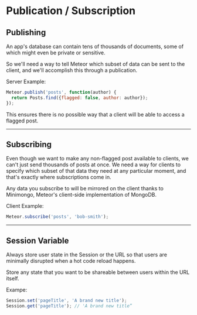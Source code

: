 # Publication / Subscription

## Publishing

An app's database can contain tens of thousands of documents, some of which might even be private or sensitive.

So we'll need a way to tell Meteor which subset of data can be sent to the client, and we'll accomplish this through a publication.

Server Example:

```js
Meteor.publish('posts', function(author) {
  return Posts.find({flagged: false, author: author});
});
```

This ensures there is no possible way that a client will be able to access a flagged post.

---

## Subscribing

Even though we want to make any non-flagged post available to clients, we can't just send thousands of posts at once. We need a way for clients to specify which subset of that data they need at any particular moment, and that's exactly where subscriptions come in.

Any data you subscribe to will be mirrored on the client thanks to Minimongo, Meteor's client-side implementation of MongoDB.

Client Example:

```js
Meteor.subscribe('posts', 'bob-smith');
```

---

## Session Variable

Always store user state in the Session or the URL so that users are minimally disrupted when a hot code reload happens.

Store any state that you want to be shareable between users within the URL itself.

Exampe:

```js
Session.set('pageTitle', 'A brand new title');
Session.get('pageTitle'); // 'A brand new title”
```
